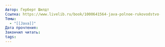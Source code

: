 ```yaml
---
Автор: Герберт Шилдт
Ссылка: https://www.livelib.ru/book/1000641564-java-polnoe-rukovodstvo-gerbert-shildt
Темы:
  - "[[Java]]"
Дата прочтения: 
Закончил читать: 
tags:
---
```

